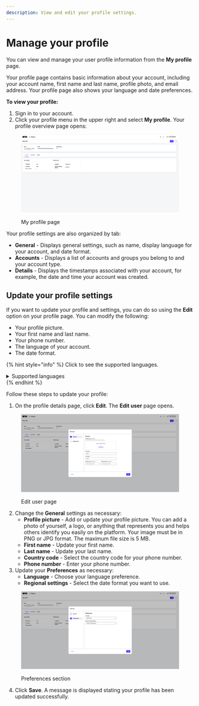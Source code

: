 ```yaml
---
description: View and edit your profile settings.
---
```


# Manage your profile

You can view and manage your user profile information from the **My profile** page.&#x20;

Your profile page contains basic information about your account, including your account name, first name and last name, profile photo, and email address. Your profile page also shows your language and date preferences.

**To view your profile:**

1. Sign in to your account.
2. Click your profile menu in the upper right and select **My profile**. Your profile overview page opens:

<figure><img src="../../../.gitbook/assets/image (471).png" alt=""><figcaption><p>My profile page</p></figcaption></figure>

Your profile settings are also organized by tab:

* **General** - Displays general settings, such as name, display language for your account, and date format.
* **Accounts** - Displays a list of accounts and groups you belong to and your account type.
* **Details** - Displays the timestamps associated with your account, for example, the date and time your account was created.

## Update your profile settings <a href="#update-your-profile-settings" id="update-your-profile-settings"></a>

If you want to update your profile and settings, you can do so using the **Edit** option on your profile page. You can modify the following:

* Your profile picture.
* Your first name and last name.
* Your phone number.&#x20;
* The language of your account.
* The date format.

{% hint style="info" %}
Click to see the supported languages.

<details>

<summary>Supported languages</summary>

* Chinese (Simplified)
* Chinese (Traditional)
* Czech
* Dutch
* English (UK)
* English (US)
* French
* German
* Hungarian
* Italian
* Japanese
* Korean
* Norwegian
* Portuguese
* Polish
* Russian
* Spanish
* Swedish

</details>
{% endhint %}

Follow these steps to update your profile:

1. On the profile details page, click **Edit**. The **Edit user** page opens.

<figure><img src="../../../.gitbook/assets/image (27).png" alt=""><figcaption><p>Edit user page</p></figcaption></figure>

2. Change the **General** settings as necessary:
   * **Profile picture** - Add or update your profile picture. You can add a photo of yourself, a logo, or anything that represents you and helps others identify you easily on the platform. Your image must be in PNG or JPG format. The maximum file size is 5 MB.
   * **First name** - Update your first name.
   * **Last name** - Update your last name.
   * **Country code** - Select the country code for your phone number.
   * **Phone number** - Enter your phone number.
3. Update your **Preferences** as necessary:
   * **Language** - Choose your language preference.
   * **Regional settings** - Select the date format you want to use.

<figure><img src="../../../.gitbook/assets/image (1) (1) (1).png" alt=""><figcaption><p>Preferences section</p></figcaption></figure>

4. Click **Save**. A message is displayed stating your profile has been updated successfully.
